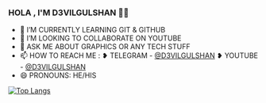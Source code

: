 ### HOLA , I'M D3VILGULSHAN 👋👋


- 🌱 I’M CURRENTLY LEARNING GIT & GITHUB
- 👯 I’M LOOKING TO COLLABORATE ON YOUTUBE
- 💬 ASK ME ABOUT GRAPHICS OR ANY TECH STUFF
- 📫 HOW TO REACH ME  : 
       ❥︎ TELEGRAM  - [@D3VILGULSHAN](https://t.me/d3vilgulshan)   ❥︎ YOUTUBE  - [@D3VILGULSHAN](https://YouTube.com/d3vilgulshan) 
- 😄 PRONOUNS: HE/HIS

[![Top Langs](https://github-readme-stats.vercel.app/api/top-langs/?username=d3vilgulshan&layout=compact&theme=radical)](https://github.com/D3VILGULSHAN)
